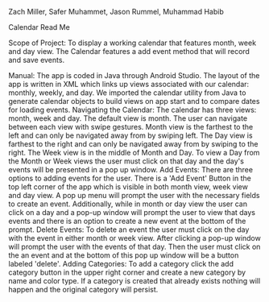 Zach Miller, Safer Muhammet, Jason Rummel, Muhammad Habib

Calendar Read Me

Scope of Project:
	To display a working calendar that features month, week and day view. The Calendar features a add event method that will record and save events.

Manual:
	The app is coded in Java through Android Studio. The layout of the app is written in XML which links up views associated with our calendar: monthly, weekly, and day. We imported the calendar utility from Java to generate calendar objects to build views on app start and to compare dates for loading events. 
Navigating the Calendar:
	The calendar has three views: month, week and day. The default view is month. The user can navigate between each view with swipe gestures. Month view is the farthest to the left and can only be navigated away from by swiping left. The Day view is farthest to the right and can only be navigated away from by swiping to the right. The Week view is in the middle of Month and Day. To view a Day from the Month or Week views the user must click on that day and the day's events will be presented in a pop up window. 
Add Events:
	There are three options to adding events for the user. There is a 'Add Event' Button in the top left corner of the app which is visible in both month view, week view and day view. A pop up menu will prompt the user with the necessary fields to create an event. Additionally, while in month or day view the user can click on a day and a pop-up window will prompt the user to view that days events and there is an option to create a new event at the bottom of the prompt.
Delete Events:
	To delete an event the user must click on the day with the event in either month or week view. After clicking a pop-up window will prompt the user with the events of that day. Then the user must click on the an event and at the bottom of this pop up window will be a button labeled 'delete'.
Adding Categories:
	To add a category click the add category button in the upper right corner and create a new category by name and color type. If a category is created that already exists nothing will happen and the original category will persist.
